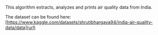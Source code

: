 This algorithm extracts, analyzes and prints air quality data from India. 

The dataset can be found here: [https://www.kaggle.com/datasets/shrutibhargava94/india-air-quality-data/data](url)
